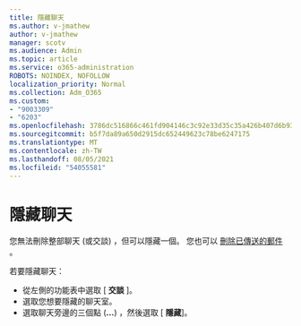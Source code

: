 ```yaml
---
title: 隱藏聊天
ms.author: v-jmathew
author: v-jmathew
manager: scotv
ms.audience: Admin
ms.topic: article
ms.service: o365-administration
ROBOTS: NOINDEX, NOFOLLOW
localization_priority: Normal
ms.collection: Adm_O365
ms.custom:
- "9003309"
- "6203"
ms.openlocfilehash: 3786dc516866c461fd904146c3c92e33d35c35a426b407d6b93d97fd11446ce9
ms.sourcegitcommit: b5f7da89a650d2915dc652449623c78be6247175
ms.translationtype: MT
ms.contentlocale: zh-TW
ms.lasthandoff: 08/05/2021
ms.locfileid: "54055581"
---
```

# <a name="hide-a-chat"></a>隱藏聊天

您無法刪除整部聊天 (或交談) ，但可以隱藏一個。 您也可以 [刪除已傳送的郵件](https://support.office.com/client/delete-a-message-you-have-sent-67bd76a5-04e7-46ea-9ef0-5800865cb8f3) 。

若要隱藏聊天：

- 從左側的功能表中選取 [ **交談** ]。
- 選取您想要隱藏的聊天室。
- 選取聊天旁邊的三個點 (**...**) ，然後選取 [ **隱藏**]。
